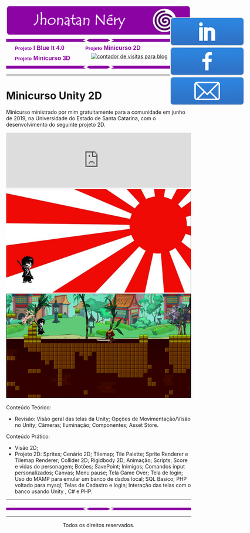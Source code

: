 <center>
<img src="./Assets/Logo.png"/>
</center>

<!-- <p>Portfólio de Jhonatan Néry com os principais trabalhos desenvolvidos, exceto os projetos que envolvem direitos autorais privados.</p> -->

<img src="./Assets/Separador.jpg"/>

<style type="text/css">
<!--
#page-bar {
margin: 0;
}

#page-bar ul {
list-style-position: inside;
list-style-image: none;
list-style-type: none;
}

#page-bar li {
float:left;
display:block;
list-style-position: inside;
list-style-image: none;
list-style-type: none;
margin: 0px;
padding: 0px;
}

#page-bar li a{
margin: 0px;
color:#8b03a3;
font-weight: bold;
display:block;
text-decoration: none;
width:auto;
text-align: center;
font-family: Arial, Helvetica, sans-serif;
font-size: 12pt;
padding-top: 5px;
padding-bottom: 5px;
padding-right: 57px;
}

#page-bar li a:hover {
color: #000000;
font-weight: bold;}

#Social{
  position: absolute;
  left: 50%;
  margin-top: -70px;
  margin-left: 195px; /*Sempre a metade da largura do elemento*/
  width: 300px;
  height: 300px;
}
-->
</style>


<ul id="page-bar">
<li><a href="./iblueit" class="button">
  <small>Projeto</small>
    I Blue It 4.0
</a></li>

<li><a href="./minicurso2D" class="button">
  <small>Projeto</small>
    Minicurso 2D
</a></li>

<li><a href="./minicurso3D" class="button">
  <small>Projeto</small>
    Minicurso 3D
</a></li>
</ul>

<div id="Social">
<a href="https://www.linkedin.com/in/jhonatantcn/" class="button">
<img src="./Assets/Linkedin.png">
</a>

<a href="https://www.facebook.com/jhonatantcn/" class="button">
<img src="./Assets/Facebook.png">
</a>

<a href="mailto:jhonatanthallisson@gmail.com" class="button">
<img src="./Assets/Mail.png">
</a>
</div>

<!-- CONTADOR DE VISITAS -->
<div id="sfcjj1a15uw8b63ksdkylrl2xj2atgftcng"></div>
<script type="text/javascript" src="https://counter8.stat.ovh/private/counter.js?c=jj1a15uw8b63ksdkylrl2xj2atgftcng&down=async" async></script>
<noscript><a href="https://www.webcontadores.com" title="contador de visitas para blog"><img src="https://counter8.stat.ovh/private/webcontadores.php?c=jj1a15uw8b63ksdkylrl2xj2atgftcng" border="0" title="contador de visitas para blog" alt="contador de visitas para blog"></a></noscript>
<!-- CONTADOR DE VISITAS -->


<img src="./Assets/Separador.jpg"/>
<hr />


# Minicurso Unity 2D
Minicurso ministrado por mim gratuitamente para a comunidade em junho de 2019, na Universidade do Estado de Santa Catarina, com o desenvolvimento do seguinte projeto 2D.

<center>
<section id="video" class="video">
  <iframe width="100%" src="https://www.youtube.com/embed/INe25IKo6bc?showinfo=0" frameborder="0" allowfullscreen></iframe>
</section>
</center>

<center>
<img src="./Projeto%202D%20Minicurso/2DCapa.JPG"/>
</center>

<center>
<img src="./Projeto%202D%20Minicurso/2D.png"/>
</center>

Conteúdo Teórico: 
-	Revisão: Visão geral das telas da Unity; Opções de Movimentação/Visão no Unity; Câmeras; Iluminação; Componentes; Asset Store.

Conteúdo Prático:
-	Visão 2D;
-	Projeto 2D: Sprites; Cenário 2D; Tilemap; Tile Palette; Sprite Renderer e Tilemap Renderer; Collider 2D; Rigidbody 2D; Animação; Scripts; Score e vidas do personagem; Botões; SavePoint; Inimigos; Comandos input personalizados; Canvas; Menu pause; Tela Game Over; Tela de login; Uso do MAMP para emular um banco de dados local; SQL Basico; PHP voltado para mysql; Telas de Cadastro e login; Interação das telas com o banco usando Unity , C# e PHP.

<hr />
<img src="./Assets/Separador.jpg"/>
<hr />

<center>Todos os direitos reservados.</center>

<!-- <link rel="stylesheet" id="jhonatan-css" href="adic/css/jhonatan.css" type="text/css" media="all" /> -->